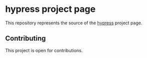 # hypress project page
This repository represents the source of the [hypress] project page.

## Contributing
This project is open for contributions.

[hypress]: http://hypress.io